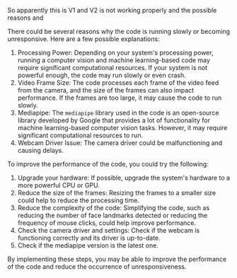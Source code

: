So apparently this is V1 and V2 is not working properly and the possible reasons and 

There could be several reasons why the code is running slowly or becoming unresponsive. Here are a few possible explanations:

1. Processing Power: Depending on your system's processing power, running a computer vision and machine learning-based code may require significant computational resources. If your system is not powerful enough, the code may run slowly or even crash.
2. Video Frame Size: The code processes each frame of the video feed from the camera, and the size of the frames can also impact performance. If the frames are too large, it may cause the code to run slowly.
3. Mediapipe: The `mediapipe` library used in the code is an open-source library developed by Google that provides a lot of functionality for machine learning-based computer vision tasks. However, it may require significant computational resources to run.
4. Webcam Driver Issue: The camera driver could be malfunctioning and causing delays.

To improve the performance of the code, you could try the following:

1. Upgrade your hardware: If possible, upgrade the system's hardware to a more powerful CPU or GPU.
2. Reduce the size of the frames: Resizing the frames to a smaller size could help to reduce the processing time.
3. Reduce the complexity of the code: Simplifying the code, such as reducing the number of face landmarks detected or reducing the frequency of mouse clicks, could help improve performance.
4. Check the camera driver and settings: Check if the webcam is functioning correctly and its driver is up-to-date.
5. Check if the mediapipe version is the latest one.

By implementing these steps, you may be able to improve the performance of the code and reduce the occurrence of unresponsiveness.
